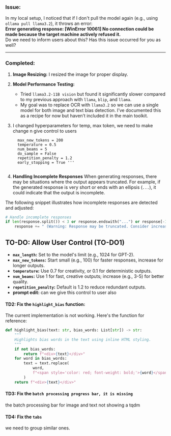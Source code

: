 
### Issue:
In my local setup, I noticed that if I don't pull the model again (e.g., using `ollama pull llama3.2`), it throws an error:  
**Error generating response: [WinError 10061] No connection could be made because the target machine actively refused it.**  
Do we need to inform users about this? Has this issue occurred for you as well?

---

### Completed:
1. **Image Resizing:** I resized the image for proper display.  
2. **Model Performance Testing:**  
   - Tried `llama3.2-11B vision` but found it significantly slower compared to my previous approach with `llama`, `blip`, and `llama`.  
   - My goal was to replace OCR with `llama3.2` so we can use a single model for both image and text bias detection. I’ve documented this as a recipe for now but haven’t included it in the main toolkit.
3. I changed hyperparameters for temp, max token, we need to make change n give control to users
      
      ```  max_length = 512
        max_new_tokens = 200
        temperature = 0.5
        num_beams = 5
        do_sample = False
        repetition_penalty = 1.2
        early_stopping = True '''


4. **Handling Incomplete Responses**
When generating responses, there may be situations where the output appears truncated. For example, if the generated response is very short or ends with an ellipsis (`...`), it could indicate that the output is incomplete.

The following snippet illustrates how incomplete responses are detected and adjusted:

```python
# Handle incomplete responses
if len(response.split()) < 3 or response.endswith("...") or response[-1] not in ".!?":
    response += " (Warning: Response may be truncated. Consider increasing `max_new_tokens`.)"
```

## TO-DO: Allow User Control (TO-DO1)
 
- **`max_length`:** Set to the model's limit (e.g., 1024 for GPT-2).  
- **`max_new_tokens`:** Start small (e.g., 100) for faster responses, increase for longer outputs.  
- **`temperature`:** Use 0.7 for creativity, or 0.1 for deterministic outputs.  
- **`num_beams`:** Use 1 for fast, creative outputs; increase (e.g., 3-5) for better quality.  
- **`repetition_penalty`:** Default is 1.2 to reduce redundant outputs.
- **prompt edit:** can we give this control to user also  

#### **TD2:** Fix the `highlight_bias` function:
The current implementation is not working. Here's the function for reference:  
```python
def highlight_bias(text: str, bias_words: List[str]) -> str:
    """
    Highlights bias words in the text using inline HTML styling.
    """
    if not bias_words:
        return f"<div>{text}</div>"
    for word in bias_words:
        text = text.replace(
            word,
            f"<span style='color: red; font-weight: bold;'>{word}</span>"
        )
    return f"<div>{text}</div>"
```
#### **TD3:** Fix the `batch processing progress bar, it is missing` 

the batch processing bar for image and text not showing a tqdm


#### **TD4:** Fix the `tabs` 
we need to group similar ones.
